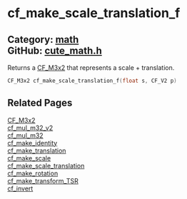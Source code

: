 [](../header.md ':include')

# cf_make_scale_translation_f

Category: [math](/api_reference?id=math)  
GitHub: [cute_math.h](https://github.com/RandyGaul/cute_framework/blob/master/include/cute_math.h)  
---

Returns a [CF_M3x2](/math/cf_m3x2.md) that represents a scale + translation.

```cpp
CF_M3x2 cf_make_scale_translation_f(float s, CF_V2 p)
```

## Related Pages

[CF_M3x2](/math/cf_m3x2.md)  
[cf_mul_m32_v2](/math/cf_mul_m32_v2.md)  
[cf_mul_m32](/math/cf_mul_m32.md)  
[cf_make_identity](/math/cf_make_identity.md)  
[cf_make_translation](/math/cf_make_translation.md)  
[cf_make_scale](/math/cf_make_scale.md)  
[cf_make_scale_translation](/math/cf_make_scale_translation.md)  
[cf_make_rotation](/math/cf_make_rotation.md)  
[cf_make_transform_TSR](/math/cf_make_transform_tsr.md)  
[cf_invert](/math/cf_invert.md)  
